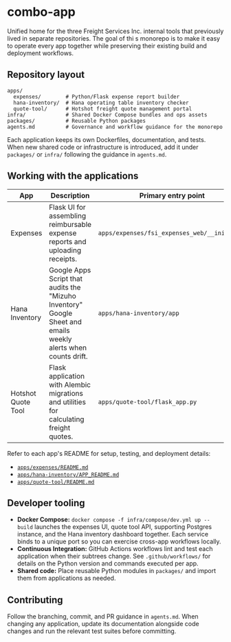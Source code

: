 # combo-app

Unified home for the three Freight Services Inc. internal tools that previously lived in separate repositories. The goal of thi
s monorepo is to make it easy to operate every app together while preserving their existing build and deployment workflows.

## Repository layout

```text
apps/
  expenses/        # Python/Flask expense report builder
  hana-inventory/  # Hana operating table inventory checker
  quote-tool/      # Hotshot freight quote management portal
infra/             # Shared Docker Compose bundles and ops assets
packages/          # Reusable Python packages
agents.md          # Governance and workflow guidance for the monorepo
```

Each application keeps its own Dockerfiles, documentation, and tests. When new shared code or infrastructure is introduced, add
 it under `packages/` or `infra/` following the guidance in `agents.md`.

## Working with the applications

| App | Description | Primary entry point |
| --- | ----------- | ------------------- |
| Expenses | Flask UI for assembling reimbursable expense reports and uploading receipts. | `apps/expenses/fsi_expenses_web/__init__.py` |
| Hana Inventory | Google Apps Script that audits the "Mizuho Inventory" Google Sheet and emails weekly alerts when counts drift. | `apps/hana-inventory/app` |
| Hotshot Quote Tool | Flask application with Alembic migrations and utilities for calculating freight quotes. | `apps/quote-tool/flask_app.py` |

Refer to each app's README for setup, testing, and deployment details:

- [`apps/expenses/README.md`](apps/expenses/README.md)
- [`apps/hana-inventory/APP_README.md`](apps/hana-inventory/APP_README.md)
- [`apps/quote-tool/README.md`](apps/quote-tool/README.md)

## Developer tooling

- **Docker Compose:** `docker compose -f infra/compose/dev.yml up --build` launches the expenses UI, quote tool API, supporting Postgres instance, and the Hana inventory dashboard together. Each service binds to a unique port so you can exercise cross-app workflows locally.
- **Continuous Integration:** GitHub Actions workflows lint and test each application when their subtrees change. See `.github/workflows/` for details on the Python version and commands executed per app.
- **Shared code:** Place reusable Python modules in `packages/` and import them from applications as needed.

## Contributing

Follow the branching, commit, and PR guidance in `agents.md`. When changing any application, update its documentation alongside
code changes and run the relevant test suites before committing.
